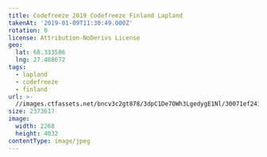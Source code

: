 ```yaml
---
title: Codefreeze 2019 Codefreeze Finland Lapland
takenAt: '2019-01-09T11:30:49.000Z'
rotation: 0
license: Attribution-NoDerivs License
geo:
  lat: 68.333586
  lng: 27.488672
tags:
  - lapland
  - codefreeze
  - finland
url: >-
  //images.ctfassets.net/bncv3c2gt878/3dpC1De7OWh3LgedygE1Nl/30071ef2417dc580c9f5153b89c9d669/codefreeze-2019-codefreeze-finland-lapland_31796854707_o
size: 2373617
image:
  width: 2268
  height: 4032
contentType: image/jpeg
---
```



